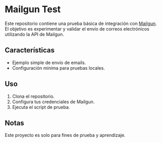 # Mailgun Test

Este repositorio contiene una prueba básica de integración con [Mailgun](https://www.mailgun.com/).  
El objetivo es experimentar y validar el envío de correos electrónicos utilizando la API de Mailgun.

## Características

- Ejemplo simple de envío de emails.
- Configuración mínima para pruebas locales.

## Uso

1. Clona el repositorio.
2. Configura tus credenciales de Mailgun.
3. Ejecuta el script de prueba.

## Notas

Este proyecto es solo para fines de prueba y aprendizaje.
